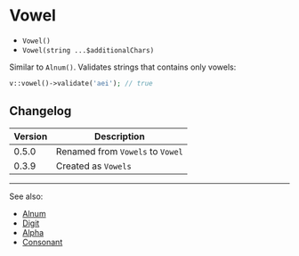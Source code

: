 # Vowel

- `Vowel()`
- `Vowel(string ...$additionalChars)`

Similar to `Alnum()`. Validates strings that contains only vowels:

```php
v::vowel()->validate('aei'); // true
```

## Changelog

Version | Description
--------|-------------
  0.5.0 | Renamed from `Vowels` to `Vowel`
  0.3.9 | Created as `Vowels`

***
See also:

- [Alnum](Alnum.md)
- [Digit](Digit.md)
- [Alpha](Alpha.md)
- [Consonant](Consonant.md)
